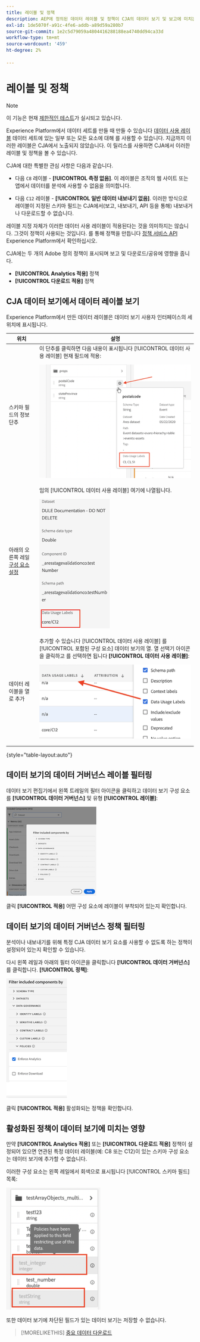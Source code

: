```yaml
---
title: 레이블 및 정책
description: AEP에 정의된 데이터 레이블 및 정책이 CJA의 데이터 보기 및 보고에 미치는 영향을 알아봅니다.
exl-id: 1de5070f-a91c-4fe6-addb-a89d59a280b7
source-git-commit: 1e2c5d79059a4804416288188ea4740dd94ca33d
workflow-type: tm+mt
source-wordcount: '459'
ht-degree: 2%

---
```


# 레이블 및 정책

>[!NOTE]
>
>이 기능은 현재 [제한적인 테스트](/help/release-notes/releases.md)가 실시되고 있습니다.

Experience Platform에서 데이터 세트를 만들 때 만들 수 있습니다 [데이터 사용 레이블](https://experienceleague.adobe.com/docs/experience-platform/data-governance/labels/reference.html?lang=en) 데이터 세트에 있는 일부 또는 모든 요소에 대해 를 사용할 수 있습니다. 지금까지 이러한 레이블은 CJA에서 노출되지 않았습니다. 이 릴리스를 사용하면 CJA에서 이러한 레이블 및 정책을 볼 수 있습니다.

CJA에 대한 특별한 관심 사항은 다음과 같습니다.

* 다음 `C8` 레이블 - **[!UICONTROL 측정 없음]**. 이 레이블은 조직의 웹 사이트 또는 앱에서 데이터를 분석에 사용할 수 없음을 의미합니다.

* 다음 `C12` 레이블 - **[!UICONTROL 일반 데이터 내보내기 없음]**. 이러한 방식으로 레이블이 지정된 스키마 필드는 CJA에서(보고, 내보내기, API 등을 통해) 내보내거나 다운로드할 수 없습니다.

레이블 지정 자체가 이러한 데이터 사용 레이블이 적용된다는 것을 의미하지는 않습니다. 그것이 정책이 사용되는 것입니다. 를 통해 정책을 만듭니다 [정책 서비스 API](https://experienceleague.adobe.com/docs/experience-platform/data-governance/api/overview.html?lang=en) Experience Platform에서 확인하십시오.

CJA에는 두 개의 Adobe 정의 정책이 표시되며 보고 및 다운로드/공유에 영향을 줍니다.

* **[!UICONTROL Analytics 적용]** 정책
* **[!UICONTROL 다운로드 적용]** 정책

## CJA 데이터 보기에서 데이터 레이블 보기

Experience Platform에서 만든 데이터 레이블은 데이터 보기 사용자 인터페이스의 세 위치에 표시됩니다.

| 위치 | 설명 |
| --- | --- |
| 스키마 필드의 정보 단추 | 이 단추를 클릭하면 다음 내용이 표시됩니다 [!UICONTROL 데이터 사용 레이블] 현재 필드에 적용:<p>![](assets/data-label-left.png) |
| 아래의 오른쪽 레일 [구성 요소 설정](/help/data-views/component-settings/overview.md) | 임의 [!UICONTROL 데이터 사용 레이블] 여기에 나열됩니다.<p>![](assets/data-label-right.png) |
| 데이터 레이블을 열로 추가 | 추가할 수 있습니다 [!UICONTROL 데이터 사용 레이블] 를 [!UICONTROL 포함된 구성 요소] 데이터 보기의 열. 열 선택기 아이콘을 클릭하고 를 선택하면 됩니다 **[!UICONTROL 데이터 사용 레이블]**:<p>![](assets/data-label-column.png) |

{style=&quot;table-layout:auto&quot;}

## 데이터 보기의 데이터 거버넌스 레이블 필터링

데이터 보기 편집기에서 왼쪽 트레일의 필터 아이콘을 클릭하고 데이터 보기 구성 요소를 **[!UICONTROL 데이터 거버넌스]** 및 유형 **[!UICONTROL 레이블]**:

![](assets/filter-labels.png)

클릭 **[!UICONTROL 적용]** 어떤 구성 요소에 레이블이 부착되어 있는지 확인합니다.

## 데이터 보기의 데이터 거버넌스 정책 필터링

분석이나 내보내기를 위해 특정 CJA 데이터 보기 요소를 사용할 수 없도록 하는 정책이 설정되어 있는지 확인할 수 있습니다.

다시 왼쪽 레일과 아래의 필터 아이콘을 클릭합니다 **[!UICONTROL 데이터 거버넌스]**&#x200B;를 클릭합니다. **[!UICONTROL 정책]**:

![](assets/filter-policies.png)

클릭 **[!UICONTROL 적용]** 활성화되는 정책을 확인합니다.

## 활성화된 정책이 데이터 보기에 미치는 영향

만약 **[!UICONTROL Analytics 적용]** 또는 **[!UICONTROL 다운로드 적용]** 정책이 설정되어 있으면 연관된 특정 데이터 레이블(예: C8 또는 C12)이 있는 스키마 구성 요소는 데이터 보기에 추가할 수 없습니다.

이러한 구성 요소는 왼쪽 레일에서 회색으로 표시됩니다 [!UICONTROL 스키마 필드] 목록:

![](assets/component-greyed.png)

또한 데이터 보기에 차단된 필드가 있는 데이터 보기는 저장할 수 없습니다.

>[!MORELIKETHIS]
>[중요 데이터 다운로드](/help/analysis-workspace/curate-share/download-send.md)
